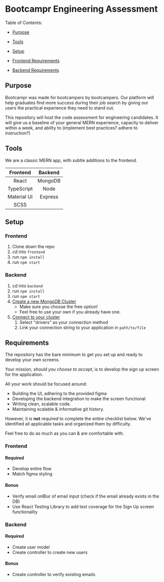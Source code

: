 # Bootcampr Engineering Assessment

Table of Contents:

- [Purpose](#purpose)

- [Tools](#tools)
- [Setup](#setup)
- [Frontend Requirements](#frontend-1)
- [Backend Requirements](#backend-1)

## Purpose

Bootcampr was made for bootcampers by bootcampers.
Our platform will help graduates find more success during their job search by giving our users the practical experience they need to stand out.

This repository will host the code assessment for engineering candidates. It will give us a baseline of your general MERN experience, capacity to deliver within a week, and ability to (implement best practices? adhere to instruction?)

## Tools

We are a classic MERN app, with subtle additions to the frontend.

|  Frontend   | Backend |
| :---------: | :-----: |
|    React    | MongoDB |
| TypeScript  |  Node   |
| Material UI | Express |
|    SCSS     |         |

## Setup

### Frontend

1. Clone down the repo
1. cd into `frontend`
1. run `npm install`
1. run `npm start`

### Backend

1. cd into `backend`
1. run `npm install`
1. run `npm start`
1. [Create a new MongoDB Cluster](https://www.mongodb.com/docs/atlas/tutorial/deploy-free-tier-cluster/)
   - Make sure you choose the free option!
   - Feel free to use your own if you already have one.
1. [Connect to your cluster](https://www.mongodb.com/docs/atlas/tutorial/connect-to-your-cluster/)
   1. Select "drivers" as your connection method
   1. Link your connection string to your application in `path/to/file`

## Requirements

The repository has the bare minimum to get you set up and ready to develop your own screens.

Your mission, <i>should you choose to accept</i>, is to develop the sign up screen for the application.

All your work should be focused around:

- Building the UI, adhering to the provided figma
- Developing the backend integration to make the screen functional
- Writing clean, scalable code.
- Maintaining scalable & informative git history.

However, it is <b>not</b> required to complete the entire checklist below. We've identified all applicable tasks and organized them by difficulty.

Feel free to do as much as you can & are comfortable with.

### Frontend

#### Required

- Develop entire flow
- Match figma styling

#### Bonus

- Verify email onBlur of email input (check if the email already exists in the DB)
- Use React Testing Library to add test coverage for the Sign Up screen functionality

### Backend

#### Required

- Create user model
- Create controller to create new users

#### Bonus

- Create controller to verify existing emails
